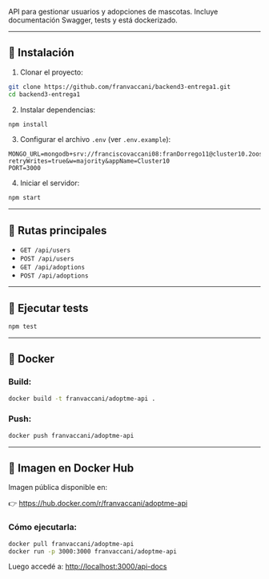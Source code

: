 

API para gestionar usuarios y adopciones de mascotas. Incluye documentación Swagger, tests y está dockerizado.

---

## 🚀 Instalación

1. Clonar el proyecto:
```bash
git clone https://github.com/franvaccani/backend3-entrega1.git
cd backend3-entrega1
```

2. Instalar dependencias:
```bash
npm install
```

3. Configurar el archivo `.env` (ver `.env.example`):
```env
MONGO_URL=mongodb+srv://franciscovaccani08:franDorrego11@cluster10.2oosqsz.mongodb.net/adoptme?retryWrites=true&w=majority&appName=Cluster10
PORT=3000
```

4. Iniciar el servidor:
```bash
npm start
```

---

## 🔗 Rutas principales

- `GET /api/users`
- `POST /api/users`
- `GET /api/adoptions`
- `POST /api/adoptions`

---

## 🧪 Ejecutar tests

```bash
npm test
```

---

## 🐳 Docker

### Build:
```bash
docker build -t franvaccani/adoptme-api .
```

### Push:
```bash
docker push franvaccani/adoptme-api
```

---

## 🐳 Imagen en Docker Hub

Imagen pública disponible en:

👉 https://hub.docker.com/r/franvaccani/adoptme-api

### Cómo ejecutarla:

```bash
docker pull franvaccani/adoptme-api
docker run -p 3000:3000 franvaccani/adoptme-api
```

Luego accedé a: [http://localhost:3000/api-docs](http://localhost:3000/api-docs)
